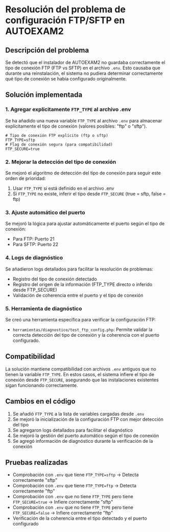 # Resolución del problema de configuración FTP/SFTP en AUTOEXAM2

## Descripción del problema

Se detectó que el instalador de AUTOEXAM2 no guardaba correctamente el tipo de conexión FTP (FTP vs SFTP) en el archivo `.env`. Esto causaba que durante una reinstalación, el sistema no pudiera determinar correctamente qué tipo de conexión se había configurado originalmente.

## Solución implementada

### 1. Agregar explícitamente `FTP_TYPE` al archivo .env

Se ha añadido una nueva variable `FTP_TYPE` al archivo `.env` para almacenar explícitamente el tipo de conexión (valores posibles: "ftp" o "sftp").

```
# Tipo de conexión FTP explícito (ftp o sftp)
FTP_TYPE=sftp
# Flag de conexión segura (para compatibilidad)
FTP_SECURE=true
```

### 2. Mejorar la detección del tipo de conexión

Se mejoró el algoritmo de detección del tipo de conexión para seguir este orden de prioridad:

1. Usar `FTP_TYPE` si está definido en el archivo .env
2. Si `FTP_TYPE` no existe, inferir el tipo desde `FTP_SECURE` (true = sftp, false = ftp)

### 3. Ajuste automático del puerto

Se mejoró la lógica para ajustar automáticamente el puerto según el tipo de conexión:
- Para FTP: Puerto 21
- Para SFTP: Puerto 22

### 4. Logs de diagnóstico

Se añadieron logs detallados para facilitar la resolución de problemas:
- Registro del tipo de conexión detectado
- Registro del origen de la información (FTP_TYPE directo o inferido desde FTP_SECURE)
- Validación de coherencia entre el puerto y el tipo de conexión

### 5. Herramienta de diagnóstico

Se creó una herramienta específica para verificar la configuración FTP:
- `herramientas/diagnostico/test_ftp_config.php`: Permite validar la correcta detección del tipo de conexión y la coherencia con el puerto configurado.

## Compatibilidad

La solución mantiene compatibilidad con archivos `.env` antiguos que no tienen la variable `FTP_TYPE`. En estos casos, el sistema infiere el tipo de conexión desde `FTP_SECURE`, asegurando que las instalaciones existentes sigan funcionando correctamente.

## Cambios en el código

1. Se añadió `FTP_TYPE` a la lista de variables cargadas desde `.env`
2. Se mejoró la inicialización de la configuración FTP con mejor detección del tipo
3. Se agregaron logs detallados para facilitar el diagnóstico
4. Se mejoró la gestión del puerto automático según el tipo de conexión
5. Se agregó información de diagnóstico durante la verificación de la conexión

## Pruebas realizadas

- Comprobación con `.env` que tiene `FTP_TYPE=sftp` → Detecta correctamente "sftp"
- Comprobación con `.env` que tiene `FTP_TYPE=ftp` → Detecta correctamente "ftp"
- Comprobación con `.env` que no tiene `FTP_TYPE` pero tiene `FTP_SECURE=true` → Infiere correctamente "sftp"
- Comprobación con `.env` que no tiene `FTP_TYPE` pero tiene `FTP_SECURE=false` → Infiere correctamente "ftp"
- Verificación de la coherencia entre el tipo detectado y el puerto configurado
